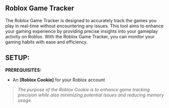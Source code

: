   **Roblox Game Tracker**
-

The Roblox Game Tracker is designed to accurately track the games you play in real-time without encountering any issues. This tool aims to enhance your gaming experience by providing precise insights into your gameplay activity on Roblox. With the Roblox Game Tracker, you can monitor your gaming habits with ease and efficiency.

**SETUP:**
-

**PREREQUISITES:**
- An **[Roblox Cookie]** for your Roblox account
> *The purpose of the Roblox Cookie is to enhance game tracking precision while also minimizing potential issues and reducing memory usage.*
